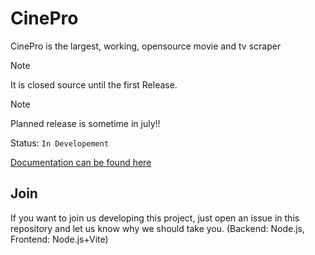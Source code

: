 # CinePro 

CinePro is the largest, working, opensource movie and tv scraper

> [!Note]
> It is closed source until the first Release.

> [!Note]
> Planned release is sometime in july!!


Status: `In Developement`

[Documentation can be found here](//cinepro.mintlify.app)

## Join

If you want to join us developing this project, just open an issue in this repository and let us know why we should take you. (Backend: Node.js, Frontend: Node.js+Vite)
